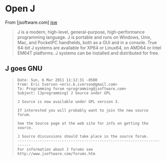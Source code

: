 Open J
======

From [jsoftware.com] [jsw]

> J is a modern, high-level, general-purpose, high-performance
> programming language. J is portable and runs on Windows,
> Unix, Mac, and PocketPC handhelds, both as a GUI and in a
> console. True 64-bit J systems are available for XP64 or
> Linux64, on AMD64 or Intel EM64T platforms. J systems can be
> installed and distributed for free.

  [jsw]: http://jsoftware.com/ "JSoftware"

J goes GNU
----------

>     Date: Sun, 6 Mar 2011 11:12:31 -0500
>     From: Eric Iverson <eric.b.iverson@gmail.com>
>     To: Programming forum <programming@jsoftware.com>
>     Subject: [Jprogramming] J Source under GPL
>     
>     J Source is now available under GPL version 3.
>     
>     If interested you will probably want to join the new source forum.
>     
>     See the Source page at the web site for info on getting the source.
>     
>     J Source discussions should take place in the source forum.
>     ----------------------------------------------------------------------
>     For information about J forums see
>     http://www.jsoftware.com/forums.htm



